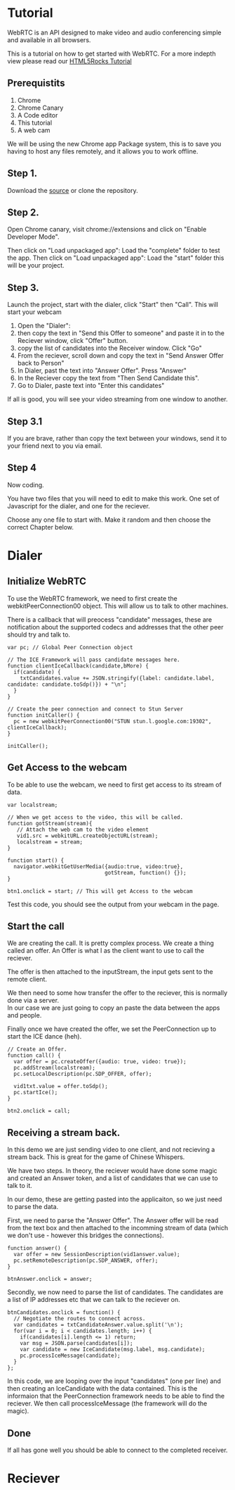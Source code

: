 Tutorial
========

WebRTC is an API designed to make video and audio conferencing simple
and available in all browsers.

This is a tutorial on how to get started with WebRTC.  For a more indepth view
please read our [HTML5Rocks Tutorial](http://www.html5rocks.com/en/tutorials/webrtc/basics/#stun)

Prerequistits
-------------

1.   Chrome
2.   Chrome Canary
3.   A Code editor
4.   This tutorial
5.   A web cam

We will be using the new Chrome app Package system, this is to save you
having to host any files remotely, and it allows you to work offline.

Step 1.
-------

Download the [source](https://github.com/PaulKinlan/WebRTCApp-Tutorial/downloads) or clone
the repository.

Step 2.
-------

Open Chrome canary, visit chrome://extensions and click on "Enable Developer Mode".

Then click on "Load unpackaged app":  Load the "complete" folder to test the app.
Then click on "Load unpackaged app":  Load the "start" folder this will be your project.

Step 3.
-------

Launch the project, start with the dialer, click "Start" then "Call".  This will start your webcam

1.  Open the "Dialer":
2.  then copy the text in "Send this Offer to someone" and paste it in to the Reciever window, click "Offer" button.
3.  copy the list of candidates into the Receiver window. Click "Go"
4.  From the reciever, scroll down and copy the text in "Send Answer Offer back to Person"
5.  In Dialer, past the text into "Answer Offer".  Press "Answer"
6.  In the Reciever copy the text from "Then Send Candidate this". 
7.  Go to Dialer, paste text into "Enter this candidates"

If all is good, you will see your video streaming from one window to another.

Step 3.1
--------

If you are brave, rather than copy the text between your windows, send it to your friend next to you via email.

Step 4
------

Now coding.

You have two files that you will need to edit to make this work.  One set of Javascript for the dialer, and one for the reciever.

Choose any one file to start with.  Make it random and then choose the correct Chapter below.

Dialer
======

Initialize WebRTC
-----------------

To use the WebRTC framework, we need to first create the webkitPeerConnection00 object.  This
will allow us to talk to other machines.

There is a callback that will preocess "candidate" messages, these are notification about the
supported codecs and addresses that the other peer should try and talk to.

    var pc; // Global Peer Connection object

    // The ICE Framework will pass candidate messages here.  
    function clientIceCallback(candidate,bMore) {
      if(candidate) {
        txtCandidates.value += JSON.stringify({label: candidate.label, candidate: candidate.toSdp()}) + "\n";
      }
    }

    // Create the peer connection and connect to Stun Server
    function initCaller() {
      pc = new webkitPeerConnection00("STUN stun.l.google.com:19302", clientIceCallback);
    }

    initCaller();


Get Access to the webcam
------------------------

To be able to use the webcam, we need to first get access to its stream of data.
    
    var localstream;
    
    // When we get access to the video, this will be called.
    function gotStream(stream){
       // Attach the web cam to the video element
       vid1.src = webkitURL.createObjectURL(stream);
       localstream = stream;
    }

    function start() {
      navigator.webkitGetUserMedia({audio:true, video:true},
                                   gotStream, function() {});
    }

    btn1.onclick = start; // This will get Access to the webcam

Test this code, you should see the output from your webcam in the page.


Start the call
--------------

We are creating the call.  It is pretty complex process.  We create a thing called
an offer.  An Offer is what I as the client want to use to call the reciever.

The offer is then attached to the inputStream, the input gets sent to the remote client.

We then need to some how transfer the offer to the reciever, this is normally done via a server.  
In our case we are just going to copy an paste the data between the apps and people.

Finally once we have created the offer, we set the PeerConnection up to start the ICE dance (heh).

    // Create an Offer.  
    function call() {
      var offer = pc.createOffer({audio: true, video: true});
      pc.addStream(localstream);
      pc.setLocalDescription(pc.SDP_OFFER, offer);
  
      vid1txt.value = offer.toSdp();
      pc.startIce();
    }

    btn2.onclick = call;

Receiving a stream back.
-----------------------

In this demo we are just sending video to one client, and not recieving a stream back.  This is great
for the game of Chinese Whispers.

We have two steps.  In theory, the reciever would have done some magic and created an Answer token, and a list of
candidates that we can use to talk to it.

In our demo, these are getting pasted into the applicaiton, so we just need to parse the data.

First,  we need to parse the "Answer Offer".  The Answer offer will be read from the text box
and then attached to the incomming stream of data (which we don't use - however this bridges the connections).

    function answer() {
      var offer = new SessionDescription(vid1answer.value);
      pc.setRemoteDescription(pc.SDP_ANSWER, offer);
    }

    btnAnswer.onclick = answer;

Secondly, we now need to parse the list of candidates.  The candidates are a list of IP addresses etc that we can 
talk to the reciever on.

    btnCandidates.onclick = function() {
      // Negotiate the routes to connect across.
      var candidates = txtCandidateAnswer.value.split('\n');
      for(var i = 0; i < candidates.length; i++) {
        if(candidates[i].length <= 1) return; 
        var msg = JSON.parse(candidates[i]);
        var candidate = new IceCandidate(msg.label, msg.candidate);
        pc.processIceMessage(candidate);
      }
    };

In this code, we are looping over the input "candidates" (one per line) and then creating
an IceCandidate with the data contained.  This is the informaion that the PeerConnection framework
needs to be able to find the reciever.  We then call processIceMessage (the framework will do the magic).


Done
----

If all has gone well you should be able to connect to the completed receiver.


Reciever
========


